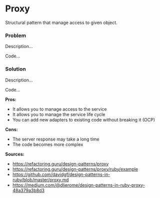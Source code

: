 # Proxy

Structural pattern that manage access to given object.

### Problem

Description...

Code...

### Solution

Description...

Code...

**Pros:**
- It allows you to manage access to the service
- It allows you to manage the service life cycle
- You can add new adapters to existing code without breaking it (OCP)

**Cons:**
- The server response may take a long time
- The code becomes more complex

**Sources:**
- https://refactoring.guru/design-patterns/proxy
- https://refactoring.guru/design-patterns/proxy/ruby/example
- https://github.com/davidgf/design-patterns-in-ruby/blob/master/proxy.md
- https://medium.com/@dljerome/design-patterns-in-ruby-proxy-48a379a3b8d3
